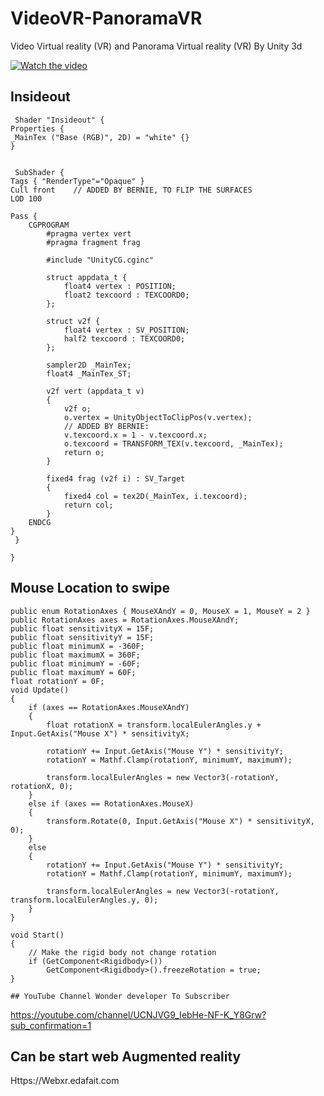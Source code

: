 # VideoVR-PanoramaVR
Video Virtual reality  (VR) and  Panorama  Virtual reality (VR) By Unity 3d



[![Watch the video](https://img.youtube.com/vi/nXBj3EdirJU/0.jpg)](https://youtu.be/nXBj3EdirJU)


## Insideout
 
 
     Shader "Insideout" {
    Properties {
	_MainTex ("Base (RGB)", 2D) = "white" {}
    }

  
     SubShader {
  	Tags { "RenderType"="Opaque" }
	Cull front    // ADDED BY BERNIE, TO FLIP THE SURFACES
	LOD 100
	
	Pass {  
		CGPROGRAM
			#pragma vertex vert
			#pragma fragment frag
			
			#include "UnityCG.cginc"

			struct appdata_t {
				float4 vertex : POSITION;
				float2 texcoord : TEXCOORD0;
			};

			struct v2f {
				float4 vertex : SV_POSITION;
				half2 texcoord : TEXCOORD0;
			};

			sampler2D _MainTex;
			float4 _MainTex_ST;
			
			v2f vert (appdata_t v)
			{
				v2f o;
				o.vertex = UnityObjectToClipPos(v.vertex);
				// ADDED BY BERNIE:
				v.texcoord.x = 1 - v.texcoord.x;				
				o.texcoord = TRANSFORM_TEX(v.texcoord, _MainTex);
				return o;
			}
			
			fixed4 frag (v2f i) : SV_Target
			{
				fixed4 col = tex2D(_MainTex, i.texcoord);
				return col;
			}
		ENDCG
	}
     }

    }


## Mouse Location to swipe
   
    public enum RotationAxes { MouseXAndY = 0, MouseX = 1, MouseY = 2 }
    public RotationAxes axes = RotationAxes.MouseXAndY;
    public float sensitivityX = 15F;
    public float sensitivityY = 15F;
    public float minimumX = -360F;
    public float maximumX = 360F;
    public float minimumY = -60F;
    public float maximumY = 60F;
    float rotationY = 0F;
    void Update()
    {
        if (axes == RotationAxes.MouseXAndY)
        {
            float rotationX = transform.localEulerAngles.y + Input.GetAxis("Mouse X") * sensitivityX;

            rotationY += Input.GetAxis("Mouse Y") * sensitivityY;
            rotationY = Mathf.Clamp(rotationY, minimumY, maximumY);

            transform.localEulerAngles = new Vector3(-rotationY, rotationX, 0);
        }
        else if (axes == RotationAxes.MouseX)
        {
            transform.Rotate(0, Input.GetAxis("Mouse X") * sensitivityX, 0);
        }
        else
        {
            rotationY += Input.GetAxis("Mouse Y") * sensitivityY;
            rotationY = Mathf.Clamp(rotationY, minimumY, maximumY);

            transform.localEulerAngles = new Vector3(-rotationY, transform.localEulerAngles.y, 0);
        }
    }

    void Start()
    {
        // Make the rigid body not change rotation
        if (GetComponent<Rigidbody>())
            GetComponent<Rigidbody>().freezeRotation = true;
    }
    
    ## YouTube Channel Wonder developer To Subscriber 
https://youtube.com/channel/UCNJVG9_IebHe-NF-K_Y8Grw?sub_confirmation=1

    
    
   ## Can be start web Augmented reality

Https://Webxr.edafait.com
